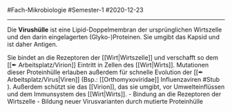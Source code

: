 #Fach-Mikrobiologie  #Semester-1 #2020-12-23

---

Die **Virushülle** ist eine Lipid-Doppelmembran der ursprünglichen Wirtszelle und den darin eingelagerten (Glyko-)Proteinen. Sie umgibt das Kapsid und ist daher Antigen.

Sie bindet an die Rezeptoren der [[Wirt|Wirtszelle]] und verschafft so dem [[✒ Arbeitsplatz/Virion]] Eintritt in Zellen des [[Wirt|Wirts]]. Mutationen dieser Proteinhülle erlauben außerdem für schnelle Evolution der [[✒ Arbeitsplatz/Virus|Viren]] (Bsp.: [[Orthomyxoviridae]] Influenzaviren #Stub ). Außerdem schützt sie das [[Virion]], das sie umgibt, vor Umwelteinflüssen und dem Immunsystem des [[Wirt|Wirts]].
			- Bindung an die Rezeptoren der Wirtszelle
			- Bildung neuer Virusvarianten durch mutierte Proteinhülle
